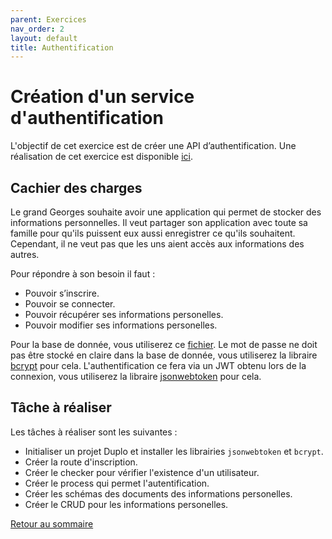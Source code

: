```yaml
---
parent: Exercices
nav_order: 2
layout: default
title: Authentification
---
```


# Création d'un service d'authentification
L'objectif de cet exercice est de créer une API d’authentification.
Une réalisation de cet exercice est disponible [ici](https://github.com/duplojs/examples/tree/1.x/exercises/auth).

## Cachier des charges 
Le grand Georges souhaite avoir une application qui permet de stocker des informations personnelles. Il veut partager son application avec toute sa famille pour qu'ils puissent eux aussi enregistrer ce qu'ils souhaitent. Cependant, il ne veut pas que les uns aient accès aux informations des autres.

Pour répondre à son besoin il faut :
- Pouvoir s’inscrire. 
- Pouvoir se connecter. 
- Pouvoir récupérer ses informations personelles.
- Pouvoir modifier ses informations personelles.

Pour la base de donnée, vous utiliserez ce [fichier](https://github.com/duplojs/examples/blob/1.x/exercises/auth/src/providers/myDataBase.ts).
Le mot de passe ne doit pas être stocké en claire dans la base de donnée, vous utiliserez la libraire [bcrypt](https://www.npmjs.com/package/bcrypt) pour cela.
L'authentification ce fera via un JWT obtenu lors de la connexion, vous utiliserez la libraire [jsonwebtoken](https://www.npmjs.com/package/jsonwebtoken) pour cela.

## Tâche à réaliser
Les tâches à réaliser sont les suivantes :
- Initialiser un projet Duplo et installer les librairies `jsonwebtoken` et `bcrypt`.
- Créer la route d'inscription.
- Créer le checker pour vérifier l'existence d'un utilisateur.
- Créer le process qui permet l'autentification.
- Créer les schémas des documents des informations personelles.
- Créer le CRUD pour les informations personelles.

[Retour au sommaire](../..)
